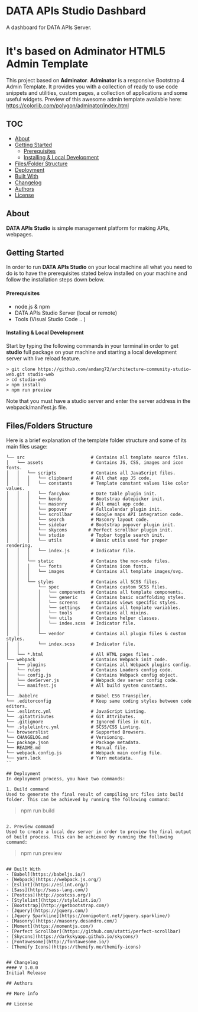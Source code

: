 # DATA APIs Studio Dashbard
A dashboard for DATA APIs Server.

# It's based on Adminator HTML5 Admin Template
This project based on **Adminator**.
**Adminator** is a responsive Bootstrap 4 Admin Template. It provides you with a collection of ready to use code snippets and utilities, custom pages, a collection of applications and some useful widgets. Preview of this awesome admin template available here: https://colorlib.com/polygon/adminator/index.html

## TOC
- [About](#about)
- [Getting Started](#getting-started)
  - [Prerequisites](#prerequisites)
  - [Installing & Local Development](#installing--local-development)
- [Files/Folder Structure](#filesfolders-structure)
- [Deployment](#deployment)
- [Built With](#built-with)
- [Changelog](#changelog)
- [Authors](#authors)
- [License](#license)

## About
**DATA APIs Studio** is simple management platform for making APIs, webpages.

## Getting Started
In order to run **DATA APIs Studio** on your local machine all what you need to do is to have the prerequisites stated below installed on your machine and follow the installation steps down below.

#### Prerequisites
  - node.js & npm
  - DATA APIs Studio Server (local or remote)
  - Tools (Visual Studio Code .. )

#### Installing & Local Development
Start by typing the following commands in your terminal in order to get **studio** full package on your machine and starting a local development server with live reload feature.

```
> git clone https://github.com/andang72/architecture-community-studio-web.git studio-web
> cd studio-web
> npm install
> npm run preview
```
Note that you must have a studio server and enter the server address in the webpack/manifest.js file.

## Files/Folders Structure
Here is a brief explanation of the template folder structure and some of its main files usage:

```
└── src                         # Contains all template source files.
│   └── assets                  # Contains JS, CSS, images and icon fonts.
│   │   └── scripts             # Contains all JavaScript files. 
│   │   │   └── clipboard       # All chat app JS code.
│   │   │   └── constants       # Template constant values like color values.
│   │   │   └── fancybox        # Date table plugin init.
│   │   │   └── kendo           # Bootstrap datepicker init.
│   │   │   └── masonry         # All email app code.
│   │   │   └── popover         # Fullcalendar plugin init.
│   │   │   └── scrollbar       # Google maps API integration code.
│   │   │   └── search          # Masonry layout code.
│   │   │   └── sidebar         # Bootstrap popover plugin init.
│   │   │   └── skycons        # Perfect scrollbar plugin init.
│   │   │   └── studio          # Topbar toggle search init.
│   │   │   └── utils           # Basic utils used for proper rendering.
│   │   │   └── index.js        # Indicator file.
│   │   │
│   │   └── static              # Contains the non-code files.
│   │   │   └── fonts           # Contains icon fonts.
│   │   │   └── images          # Contains all template images/svg.
│   │   │
│   │   └── styles              # Contains all SCSS files.
│   │       └── spec            # Contains custom SCSS files.
│   │       │   └── components  # Contains all template components.
│   │       │   └── generic     # Contains basic scaffolding styles.
│   │       │   └── screens     # Contains views specific styles.
│   │       │   └── settings    # Contains all template variables.
│   │       │   └── tools       # Contains all mixins.
│   │       │   └── utils       # Contains helper classes.
│   │       │   └── index.scss  # Indicator file.
│   │       │
│   │       └── vendor          # Contains all plugin files & custom styles.
│   │       └── index.scss      # Indicator file.
│   │
│   └── *.html                  # All HTML pages files .
└── webpack                     # Contains Webpack init code.
│   └── plugins                 # Contains all Webpack plugins config.
│   └── rules                   # Contains Loaders config code.
│   └── config.js               # Contains Webpack config object.
│   └── devServer.js            # Webpack dev server config code.
│   └── manifest.js             # All build system constants.
│
└── .babelrc                    # Babel ES6 Transpiler.
└── .editorconfig               # Keep same coding styles between code editors.
└── .eslintrc.yml               # JavaScript Linting.
└── .gitattributes              # Git Attributes.
└── .gitignore                  # Ignored files in Git.
└── .stylelintrc.yml            # SCSS/CSS Linting.
└── browserslist                # Supported Browsers.
└── CHANGELOG.md                # Versioning.
└── package.json                # Package metadata.
└── README.md                   # Manual file.
└── webpack.config.js           # Webpack main config file.
└── yarn.lock                   # Yarn metadata.
``

## Deployment
In deployment process, you have two commands:

1. Build command
Used to generate the final result of compiling src files into build folder. This can be achieved by running the following command:
```
> npm run build
```

2. Preview command
Used to create a local dev server in order to preview the final output of build process. This can be achieved by running the following command:
```
> npm run preview
```

## Built With
- [Babel](https://babeljs.io/)
- [Webpack](https://webpack.js.org/)
- [Eslint](https://eslint.org/)
- [Sass](http://sass-lang.com/)
- [Postcss](http://postcss.org/)
- [Stylelint](https://stylelint.io/)
- [Bootstrap](http://getbootstrap.com/)    
- [Jquery](https://jquery.com/)
- [Jquery Sparkline](https://omnipotent.net/jquery.sparkline/)   
- [Masonry](https://masonry.desandro.com/)
- [Moment](https://momentjs.com/)
- [Perfect Scrollbar](https://github.com/utatti/perfect-scrollbar)
- [Skycons](https://darkskyapp.github.io/skycons/)
- [Fontawesome](http://fontawesome.io/)
- [Themify Icons](https://themify.me/themify-icons)  


## Changelog
#### V 1.0.0
Initial Release

## Authors
 
## More info 

## License

